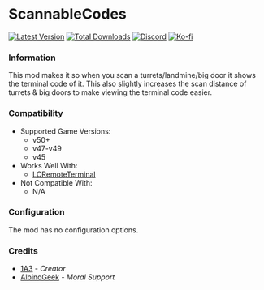 # ScannableCodes

[![Latest Version](https://img.shields.io/thunderstore/v/Dev1A3/ScannableCodes?style=for-the-badge&logo=thunderstore&logoColor=white)](https://thunderstore.io/c/lethal-company/p/Dev1A3/ScannableCodes)
[![Total Downloads](https://img.shields.io/thunderstore/dt/Dev1A3/ScannableCodes?style=for-the-badge&logo=thunderstore&logoColor=white)](https://thunderstore.io/c/lethal-company/p/Dev1A3/ScannableCodes)
[![Discord](https://img.shields.io/discord/646323142737788928?style=for-the-badge&logo=discord&logoColor=white&label=Discord)](https://discord.gg/DZD2apDnMM)
[![Ko-fi](https://img.shields.io/badge/Donate-F16061.svg?style=for-the-badge&logo=ko-fi&logoColor=white&label=Ko-fi)](https://ko-fi.com/K3K8SOM8U)

### Information

This mod makes it so when you scan a turrets/landmine/big door it shows the terminal code of it. This also slightly increases the scan distance of turrets & big doors to make viewing the terminal code easier.

### Compatibility

- Supported Game Versions:
  - v50+
  - v47-v49
  - v45
- Works Well With:
  - [LCRemoteTerminal](https://thunderstore.io/c/lethal-company/p/hesukastro/LCRemoteTerminal/)
- Not Compatible With:
  - N/A

### Configuration

The mod has no configuration options.

### Credits

- [1A3](https://github.com/1A3Dev) - _Creator_
- [AlbinoGeek](https://github.com/AlbinoGeek) - _Moral Support_
